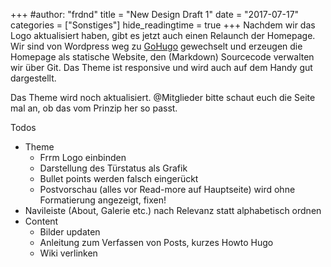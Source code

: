 +++
#author: "frdnd"
title = "New Design Draft 1"
date = "2017-07-17"
categories = ["Sonstiges"]
hide_readingtime = true
+++
Nachdem wir das Logo aktualisiert haben, gibt es jetzt auch einen Relaunch der Homepage. Wir sind von Wordpress weg zu [GoHugo](https://gohugo.io/) gewechselt und erzeugen die Homepage als statische Website, den (Markdown) Sourcecode verwalten wir über Git. Das Theme ist responsive und wird auch auf dem Handy gut dargestellt.

Das Theme wird noch aktualisiert. @Mitglieder bitte schaut euch die Seite mal an, ob das vom Prinzip her so passt.

Todos

  * Theme
    * Frrm Logo einbinden
    * Darstellung des Türstatus als Grafik
    * Bullet points werden falsch eingerückt
    * Postvorschau (alles vor Read-more auf Hauptseite) wird ohne Formatierung angezeigt, fixen!
  * Navileiste (About, Galerie etc.) nach Relevanz statt alphabetisch ordnen
  * Content
    * Bilder updaten
    * Anleitung zum Verfassen von Posts, kurzes Howto Hugo
    * Wiki verlinken
